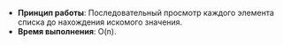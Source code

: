 - **Принцип работы**: Последовательный просмотр каждого элемента списка до нахождения искомого значения.
- **Время выполнения**: O(n).